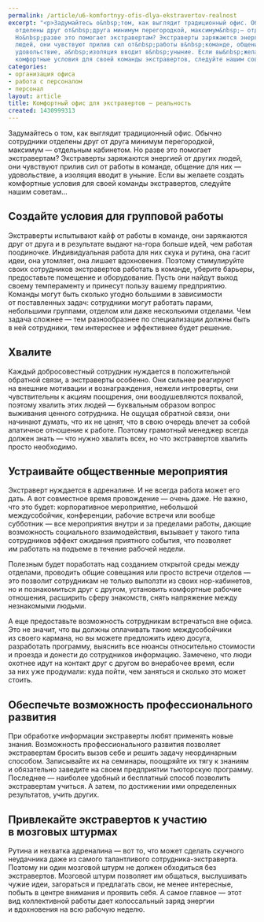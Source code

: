 ```yaml
---
permalink: /article/u6-komfortnyy-ofis-dlya-ekstravertov-realnost
excerpt: "<p>Задумайтесь о&nbsp;том, как выглядит традиционный офис. Обычно сотрудники
  отделены друг от&nbsp;друга минимум перегородкой, максимум&nbsp;— отдельным кабинетом.
  Но&nbsp;разве это помогает экстравертам? Экстраверты заряжаются энергией от&nbsp;других
  людей, они чувствуют прилив сил от&nbsp;работы в&nbsp;команде, общение для них&nbsp;—
  удовольствие, а&nbsp;изоляция вводит в&nbsp;уныние. Если вы&nbsp;желаете создать
  комфортные условия для своей команды экстравертов, следуйте нашим советам...</p>"
categories:
- организация офиса
- работа с персоналом
- персонал
layout: article
title: Комфортный офис для экстравертов – реальность
created: 1430999313
---
```

Задумайтесь о том, как выглядит традиционный офис. Обычно сотрудники отделены друг от друга минимум перегородкой, максимум — отдельным кабинетом. Но разве это помогает экстравертам? Экстраверты заряжаются энергией от других людей, они чувствуют прилив сил от работы в команде, общение для них — удовольствие, а изоляция вводит в уныние. Если вы желаете создать комфортные условия для своей команды экстравертов, следуйте нашим советам...

## Создайте условия для групповой работы ##

Экстраверты испытывают кайф от работы в команде, они заряжаются друг от друга и в результате выдают на-гора больше идей, чем работая поодиночке. Индивидуальная работа для них скука и рутина, она гасит идеи, она утомляет, она лишает вдохновения. Поэтому стимулируйте своих сотрудников экстравертов работать в команде, уберите барьеры, предоставьте помещение и оборудование. Пусть они найдут выход своему темпераменту и принесут пользу вашему предприятию. Команды могут быть сколько угодно большими в зависимости от поставленных задач: сотрудники могут работать парами, небольшими группами, отделом или даже несколькими отделами. Чем задача сложнее — тем разнообразнее по специализации должны быть в ней сотрудники, тем интереснее и эффективнее будет решение.

## Хвалите ##

Каждый добросовестный сотрудник нуждается в положительной обратной связи, а экстраверты особенно. Они сильнее реагируют на внешние мотивации и вознаграждения, нежели интроверты, они чувствительны к акциям поощрения, они воодушевляются похвалой, поэтому хвалить этих людей — буквальным образом вопрос выживания ценного сотрудника. Не ощущая обратной связи, они начинают думать, что их не ценят, что в свою очередь влечет за собой апатичное отношение к работе. Поэтому грамотный менеджер всегда должен знать — что нужно хвалить всех, но что экстравертов хвалить просто необходимо.

## Устраивайте общественные мероприятия ##

Экстраверт нуждается в адреналине. И не всегда работа может его дать. А вот совместное время провождение — очень даже. Не важно, что это будет: корпоративное мероприятие, небольшой междусобойчик, конференции, рабочие встречи или вообще субботник — все мероприятия внутри и за пределами работы, дающие возможность социального взаимодействия, вызывает у такого типа сотрудников эффект ожидания приятного события, что позволяет им работать на подъеме в течение рабочей недели.

Полезным будет поработать над созданием открытой среды между отделами, проводить общие совещания или просто встречи отделов — это позволит сотрудникам не только выползти из своих нор-кабинетов, но и познакомиться друг с другом, установить комфортные рабочие отношения, расширить сферу знакомств, снять напряжение между незнакомыми людьми.

А еще предоставьте возможность сотрудникам встречаться вне офиса. Это не значит, что вы должны оплачивать такие междусобойчики из своего кармана, но вы можете предложить идею досуга, разработать программу, выяснить все нюансы относительно стоимости и проезда и донести до сотрудников информацию. Замечено, что люди охотнее идут на контакт друг с другом во внерабочее время, если за них уже продумали: куда пойти, чем заняться и сколько это может стоить.

## Обеспечьте возможность профессионального развития ##

При обработке информации экстраверты любят применять новые знания. Возможность профессионального развития позволяет экстравертам бросить вызов себе и решить задачу неординарным способом. Записывайте их на семинары, поощряйте их тягу к знаниям и обязательно заведите на своем предприятии тьюторскую программу. Последнее — наиболее удобный и бесплатный способ позволить экстравертам учиться. А затем, по достижении ими определенных результатов, учить других.

## Привлекайте экстравертов к участию в мозговых штурмах ##

Рутина и нехватка адреналина — вот то, что может сделать скучного неудачника даже из самого талантливого сотрудника-экстраверта. Поэтому ни один мозговой штурм не должен обходиться без экстравертов. Мозговой штурм позволяет им общаться, выслушивать чужие идеи, загораться и предлагать свои, не менее интересные, побыть в центре внимания и проявить себя. А самое главное — этот вид коллективной работы дает колоссальный заряд энергии и вдохновения на всю рабочую неделю.
